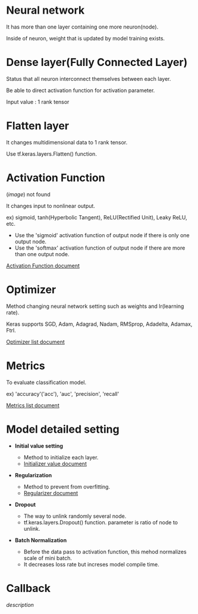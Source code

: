 # Neural network

It has more than one layer containing one more neuron(node).

Inside of neuron, weight that is updated by model training exists.

# Dense layer(Fully Connected Layer)

Status that all neuron interconnect themselves between each layer.

Be able to direct activation function for activation parameter.

Input value : 1 rank tensor

# Flatten layer

It changes multidimensional data to 1 rank tensor.

Use tf.keras.layers.Flatten() function.

# Activation Function

(_image_) not found

It changes input to nonlinear output.

ex) sigmoid, tanh(Hyperbolic Tangent), ReLU(Rectified Unit), Leaky ReLU, etc.
  - Use the 'sigmoid' activation function of output node if there is only one output node.
  - Use the 'softmax' activation function of output node if there are more than one output node.

[Activation Function document](https://www.tensorflow.org/api_docs/python/tf/keras/activations)

# Optimizer

Method changing neural network setting such as weights and lr(learning rate).

Keras supports SGD, Adam, Adagrad, Nadam, RMSprop, Adadelta, Adamax, Ftrl.

[Optimizer list document](https://www.tensorflow.org/api_docs/python/tf/keras/optimizers)

# Metrics

To evaluate classification model.

ex) 'accuracy'('acc'), 'auc', 'precision', 'recall'

[Metrics list document](https://www.tensorflow.org/api_docs/python/tf/keras/metrics)

# Model detailed setting
- __Initial value setting__
  - Method to initialize each layer.
  - [Initializer value document](https://www.tensorflow.org/api_docs/python/tf/keras/initializers)

- __Regularization__
  - Method to prevent from overfitting.
  - [Regularizer document](https://www.tensorflow.org/api_docs/python/tf/keras/regularizers)

- __Dropout__
  - The way to unlink randomly several node.
  - tf.keras.layers.Dropout() function. parameter is ratio of node to unlink.

- __Batch Normalization__
  - Before the data pass to activation function, this mehod normalizes scale of mini batch.
  - It decreases loss rate but increses model compile time.

# Callback

_description_

